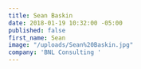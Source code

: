 ```yaml
---
title: Sean Baskin
date: 2018-01-19 10:32:00 -05:00
published: false
first_name: Sean
image: "/uploads/Sean%20Baskin.jpg"
company: 'BNL Consulting '
---
```


